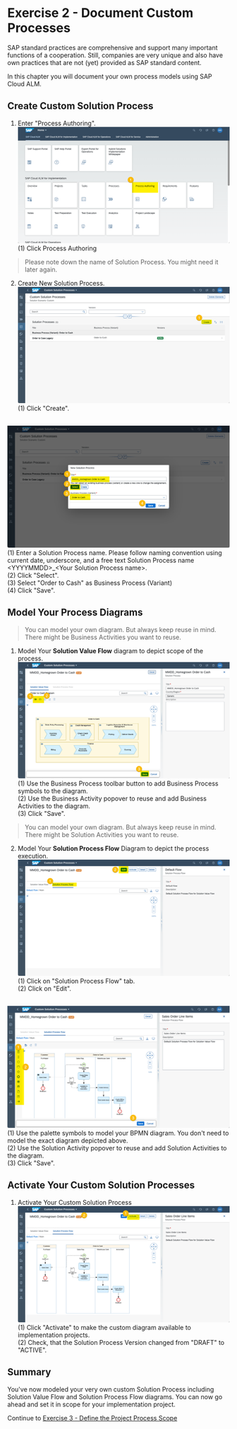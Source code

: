 # Exercise 2 - Document Custom Processes

SAP standard practices are comprehensive and support many important functions of a cooperation. Still, companies are very unique and also have own practices that are not (yet) provided as SAP standard content. 

In this chapter you will document your own process models using SAP Cloud ALM.

## Create Custom Solution Process

1. Enter "Process Authoring".
<br> ![](2021-11-11-16-09-47.png)
<br> (1) Click Process Authoring

> Please note down the name of Solution Process. You might need it later again.

2.	Create New Solution Process.
<br> ![](2021-11-11-16-10-40.png)
<br> (1) Click "Create".

<br> ![](2021-11-11-16-21-42.png)
<br> (1) Enter a Solution Process name. Please follow naming convention using current date, underscore, and a free text Solution Process name \<YYYYMMDD\>_\<Your Solution Process name\>.
<br> (2) Click "Select".
<br> (3) Select "Order to Cash" as Business Process (Variant)
<br> (4) Click "Save".

## Model Your Process Diagrams

> You can model your own diagram. But always keep reuse in mind. There might be Business Activities you want to reuse.

1. Model Your **Solution Value Flow** diagram to depict scope of the process.
<br> ![](2021-11-11-16-53-11.png)
<br> (1) Use the Business Process toolbar button to add Business Process symbols to the diagram.
<br> (2) Use the Business Activity popover to reuse and add Business Activities to the diagram.
<br> (3) Click "Save".

> You can model your own diagram. But always keep reuse in mind. There might be Solution Activities you want to reuse.

2. Model Your **Solution Process Flow** Diagram to depict the process execution.
<br> ![](2021-11-11-16-56-43.png)
<br> (1) Click on "Solution Process Flow" tab.
<br> (2) Click on "Edit".

<br> ![](2021-11-11-19-42-45.png)
<br> (1) Use the palette symbols to model your BPMN diagram. You don't need to model the exact diagram depicted above. 
<br> (2) Use the Solution Activity popover to reuse and add Solution Activities to the diagram.
<br> (3) Click "Save".

## Activate Your Custom Solution Processes

1. Activate Your Custom Solution Process
<br> ![](2021-11-11-19-45-24.png)
<br> (1) Click "Activate" to make the custom diagram available to implementation projects.
<br> (2) Check, that the Solution Process Version changed from "DRAFT" to "ACTIVE".

## Summary

You've now modeled your very own custom Solution Process including Solution Value Flow and Solution Process Flow diagrams. You can now go ahead and set it in scope for your implementation project.

Continue to [Exercise 3 - Define the Project Process Scope](../ex3/README.md)
